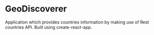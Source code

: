 # GeoDiscoverer

Application which provides countries information by making use of Rest countries API. Built using create-react-app.

